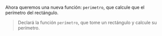 Ahora queremos una nueva función: `perimetro`, que calcule que el perímetro del rectángulo. 

> Declará la función `perímetro`, que tome un rectángulo y calcule su perímetro. 